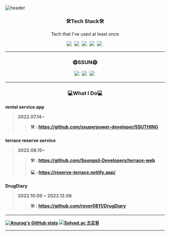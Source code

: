 ![header](https://capsule-render.vercel.app/api?type=waving&color=auto&height=250&section=header&text=SEONHWANKIM&fontSize=70)


<h3 align="center">🛠️Tech Stack🛠️</h3>

<p align="center">Tech that I've used at least once</p>

<p align="center">
<img src="https://img.shields.io/badge/React-blue?style=flat-square&logo=React&logoColor=white"/></a>&nbsp
<img src="https://img.shields.io/badge/ReactNative-66C5DF?style=flat-square&logo=React&logoColor=white"/></a>&nbsp
<img src="https://img.shields.io/badge/Java-blue?style=flat-square&logoColor=white"/></a>&nbsp
<img src="https://img.shields.io/badge/Android-green?style=flat-square&logo=Android&logoColor=white"/></a>&nbsp
<img src="https://img.shields.io/badge/Kotlin-7f52ff?style=flat-square&logo=Kotlin&logoColor=white"/></a>&nbsp
</p>

---

<h3 align="center">🌞SSUN🌞</p>

<p align="center">
<a href="https://velog.io/@daniel4647"><img src="https://img.shields.io/badge/Velog-7F7F7F?style=flat-square&logo=Velog&logoColor=white&link=https://velog.io/@daniel4647"/></a>&nbsp
<a href="https://www.instagram.com/seonhwan52/"><img src="https://img.shields.io/badge/Instagram-ff69b4?style=flat-square&logo=Instagram&logoColor=white&link=https://www.instagram.com/seonhwan52/"/></a>&nbsp
<a href="mailto:rlatjsghks4647@naver.com"><img src="https://img.shields.io/badge/Mail-FC6B4C?style=flat-square&logo=Gmail&logoColor=white&link=mailto:rlatjsghks4647@naver.com"/></a>&nbsp

---


<h3 align="center">💻What I Do💻</p>
<h4>rental service app</p>

> 2022.07.14~
> > 🛠️ : https://github.com/ssuperpower-developer/SSUTHING

<h4>terrace reserve service</p>

> 2022.08.15~
> > 🛠 : https://github.com/Soongsil-Developers/terrace-web </p>
> > 💻 : https://reserve-terrace.netlify.app/

<h4>DrugDiary </p>

> 2022.10.06 ~ 2022.12.08
> > 🛠 : https://github.com/rover0811/DrugDiary </p>

---


[![Anurag's GitHub stats](https://github-readme-stats.vercel.app/api?username=SeonHwan-Kim&show_icons=true&theme=tokyonight)](https://github.com/SeonHwan-Kim/github-readme-stats)
[![Solved.ac
프로필](http://mazassumnida.wtf/api/v2/generate_badge?boj=daniel4647)](https://solved.ac/daniel4647)

---
